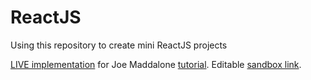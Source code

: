 # ReactJS

Using this repository to create mini ReactJS projects

[LIVE implementation](https://9orvkr506o.codesandbox.io/) for Joe Maddalone [tutorial](https://egghead.io/courses/start-learning-react). Editable [sandbox link](https://codesandbox.io/s/9orvkr506o). 
